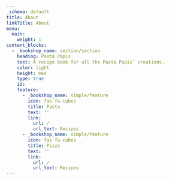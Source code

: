 ```yaml
---
_schema: default
title: About
linkTitle: About
menu:
  main:
    weight: 1
content_blocks:
  - _bookshop_name: section/section
    heading: Pasta Papis
    text: A recipe book for all the Pasta Papis’ creations.
    color: light
    height: med
    type: true
    id:
    feature:
      - _bookshop_name: simple/feature
        icon: fas fa-cubes
        title: Pasta
        text: ''
        link:
          url: /
          url_text: Recipes
      - _bookshop_name: simple/feature
        icon: fas fa-cubes
        title: Pizza
        text: ''
        link:
          url: /
          url_text: Recipes
---
```


